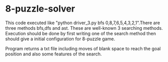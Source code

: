 # 8-puzzle-solver

This code executed like "python driver_3.py bfs 0,8,7,6,5,4,3,2,1".There are three methods bfs,dfs and ast. These are well-known 
3 searching methods. Execution should be done by first writing one of the search method then should give a initial configuration for 8-puzzle game.

Program returns a txt file including moves of blank space to reach the goal position and also some features of the search.
